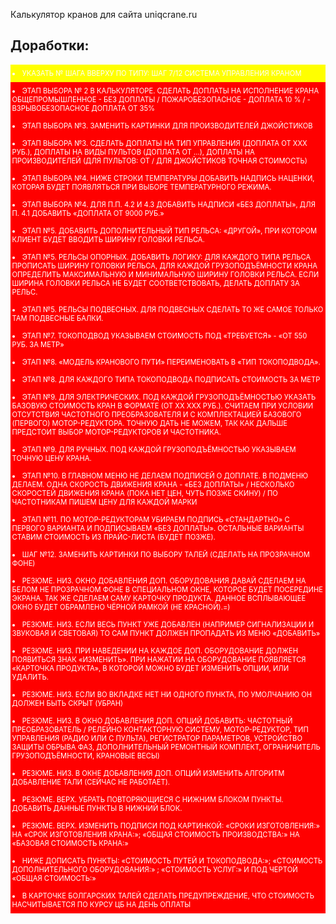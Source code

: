 <style>
	.in_work, .fork, .spor
	{
		color: #FFF;
		padding: 7px 2.5px;
		font-size: 0.8em;
		text-transform: uppercase;
	}
	.in_work
	{
		background-color: red;		
	}
	.fork
	{
		background-color: green;
	}
	.spor
	{
		background-color: yellow;
	}
</style>
Калькулятор кранов для сайта uniqcrane.ru

<h2>Доработки:</h2>

<li class="spor">Указать № шага вверху по типу: ШАГ 7/12 СИСТЕМА УПРАВЛЕНИЯ КРАНОМ</li>
<li class="in_work">Этап выбора № 2 в калькуляторе. Сделать доплаты на исполнение крана Общепромышленное  - без доплаты / Пожаробезопасное - доплата 10 %  / - Взрывобезопасное доплата от 35%</li>
<li class="in_work">Этап выбора №3. Заменить картинки для производителей джойстиков</li>
<li class="in_work">Этап выбора №3. Сделать доплаты на тип управления (доплата от ххх руб.), доплаты на виды пультов (доплата от …), доплаты на производителей (для пультов: от / для джойстиков точная стоимость)</li>
<li class="in_work">Этап выбора №4. Ниже строки температуры добавить надпись наценки, которая будет появляться при выборе температурного режима.</li>
<li class="in_work">Этап выбора №4. Для п.п. 4.2 и 4.3 добавить надписи «Без доплаты», для п. 4.1 добавить «доплата от 9000 руб.»</li>
<li class="in_work">Этап №5. Добавить дополнительный тип рельса: «Другой», при котором клиент будет вводить ширину головки рельса.</li>
<li class="in_work">Этап №5. Рельсы опорных. Добавить логику: Для каждого типа рельса прописать ширину головки рельса, для каждой грузоподъёмности крана определить максимальную и минимальную ширину головки рельса. Если ширина головки рельса не будет соответствовать, делать доплату за рельс.</li>
<li class="in_work">Этап №5. Рельсы подвесных. Для подвесных сделать то же самое только там подвесные балки.</li>
<li class="in_work">Этап №7. Токоподвод указываем стоимость под «Требуется» - «от 550 руб. за метр»</li>
<li class="in_work">Этап №8. «Модель кранового пути» переименовать в «Тип токоподвода». </li>
<li class="in_work">Этап №8. Для каждого типа токоподвода подписать стоимость за метр</li>
<li class="in_work">Этап №9. Для электрических. Под каждой грузоподъёмностью указать базовую стоимость кран в формате (От хх ххх руб.). Считаем при условии отсутствия частотного преобразователя и с комплектацией базового (первого) мотор-редуктора. Точную дать не можем, так как дальше предстоит выбор мотор-редукторов и частотника.</li>
<li class="in_work">Этап №9. Для ручных. Под каждой грузоподъёмностью указываем точную цену крана.</li>
<li class="in_work">Этап №10. В главном меню не делаем подписей о доплате. В подменю делаем. Одна скорость движения крана - «Без доплаты» / Несколько скоростей движения крана (пока нет цен, чуть позже скину) / По частотникам пишем цену для каждой марки</li>
<li class="in_work">Этап №11. По мотор-редукторам убираем подпись «стандартно» с первого варианта и подписываем «без доплаты». Остальные варианты ставим стоимость из прайс-листа (будет позже).</li>
<li class="in_work">Шаг №12. Заменить картинки по выбору талей (сделать на прозрачном фоне)</li>
<li class="in_work">Резюме. Низ. Окно добавления доп. Оборудования давай сделаем на белом не прозрачном фоне в специальном окне, которое будет посередине экрана. Так же сделаем саму карточку продукта. Данное всплывающее окно будет обрамлено чёрной рамкой (не красной).=)</li>
<li class="in_work">Резюме. Низ. Если весь пункт уже добавлен (например сигнализации и звуковая и световая) то сам пункт должен пропадать из меню «добавить»</li>
<li class="in_work">Резюме. Низ. При наведении на каждое доп. оборудование должен появиться знак «изменить». При нажатии на оборудование появляется «карточка продукта», в которой можно будет изменить опции, или удалить.</li>
<li class="in_work">Резюме. Низ. Если во вкладке нет ни одного пункта, по умолчанию он должен быть скрыт (убран)</li>
<li class="in_work">Резюме. Низ. В окно добавления доп. Опций добавить: Частотный преобразователь / Релейно контакторную систему, Мотор-редуктор, Тип управления (радио или с пульта), Регистратор параметров, Устройство защиты обрыва фаз, Дополнительный ремонтный комплект, Ограничитель грузоподъёмности, Крановые весы)  </li>
<li class="in_work">Резюме. Низ. В окне добавления доп. Опций изменить алгоритм добавление тали (сейчас не работает).</li>
<li class="in_work">Резюме. Верх. Убрать повторяющиеся с нижним блоком пункты. Добавить данные пункты в нижний блок.</li>
<li class="in_work">Резюме. Верх. Изменить подписи под картинкой: «СРОКИ ИЗГОТОВЛЕНИЯ:» на «СРОК ИЗГОТОВЛЕНИЯ КРАНА:»; «ОБЩАЯ СТОИМОСТЬ ПРОИЗВОДСТВА:» на «БАЗОВАЯ СТОИМОСТЬ КРАНА:»</li>
<li class="in_work">Ниже дописать пункты: «СТОИМОСТЬ ПУТЕЙ И ТОКОПОДВОДА:»; «СТОИМОСТЬ ДОПОЛНИТЕЛЬНОГО ОБОРУДОВАНИЯ:» ; «СТОИМОСТЬ УСЛУГ:» и под чертой «ОБЩАЯ СТОИМОСТЬ:»</li>
<li class="in_work">В карточке Болгарских талей сделать предупреждение, что стоимость насчитывается по курсу ЦБ на день оплаты</li>
